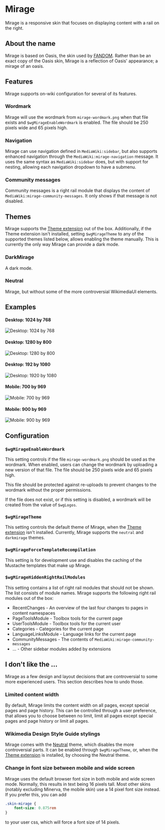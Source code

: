 # Mirage
Mirage is a responsive skin that focuses on displaying content with a rail on the right.

## About the name
Mirage is based on Oasis, the skin used by [FANDOM](https://www.fandom.com). Rather than be an exact copy of the Oasis skin, Mirage is a reflection of Oasis' appearance; a mirage of an oasis.

## Features
Mirage supports on-wiki configuration for several of its features.
### Wordmark
Mirage will use the wordmark from `mirage-wordmark.png` when that file exists and
`$wgMirageEnableWordmark` is enabled.
The file should be 250 pixels wide and 65 pixels high.

### Navigation
Mirage can use navigation defined in `MediaWiki:sidebar`, but also supports enhanced navigation
through the `MediaWiki:mirage-navigation` message. It uses the same syntax as
`MediaWiki:sidebar` does, but with support for nesting, allowing each navigation dropdown to
have a submenu.

### Community messages
Community messages is a right rail module that displays the content of
`MediaWiki:mirage-community-messages`. It only shows if that message is not disabled.

## Themes
Mirage supports the [Theme extension](https://www.mediawiki.org/wiki/Extension:Theme) out of the box.
Additionally, if the Theme extension isn't installed, setting `$wgMirageTheme` to any of the
supported themes listed below, allows enabling the theme manually. This is currently the only way Mirage can provide a dark mode.

### DarkMirage
A dark mode.

### Neutral
Mirage, but without some of the more controversial WikimediaUI elements.

## Examples
#### Desktop: 1024 by 768
![Desktop: 1024 by 768](screenshots/1024x768.png "Desktop: 1024 by 768")
#### Desktop: 1280 by 800
![Desktop: 1280 by 800](screenshots/1280x800.png "Desktop: 1280 by 800")
#### Desktop: 192 by 1080
![Desktop: 1920 by 1080](screenshots/1920x1080.png "Desktop: 1920 by 1080")
#### Mobile: 700 by 969
![Mobile: 700 by 969](screenshots/mobile-small.png "Mobile: 700 by 969")
#### Mobile: 900 by 969
![Mobile: 900 by 969](screenshots/mobile-large.png "Mobile: 900 by 969")

## Configuration
### `$wgMirageEnableWordmark`
This setting controls if the file `mirage-wordmark.png` should be used as the wordmark. When
enabled, users can change the wordmark by uploading a new version of that file.
The file should be 250 pixels wide and 65 pixels high.

This file should be protected against re-uploads to prevent changes to the wordmark without the proper permissions.

If the file does not exist, or if this setting is disabled, a wordmark will be created from the
value of `$wgLogos`.

### `$wgMirageTheme`
This setting controls the default theme of Mirage, when the [Theme extension](https://www.mediawiki.org/wiki/Extension:Theme) isn't installed.
Currently, Mirage supports the `neutral` and `darkmirage` themes.

### `$wgMirageForceTemplateRecompilation`
This setting is for development use and disables the caching of the Mustache templates that make
up Mirage.

### `$wgMirageHiddenRightRailModules`
This setting contains a list of right rail modules that should not be shown. The list consists
of module names. Mirage supports the following right rail modules out of the box:
 - RecentChanges - An overview of the last four changes to pages in content namespaces
 - PageToolsModule - Toolbox tools for the current page
 - UserToolsModule - Toolbox tools for the current user
 - Categories - Categories for the current page
 - LanguageLinksModule - Language links for the current page
 - CommunityMessages - The contents of `MediaWiki:mirage-community-messages`
 - ... - Other sidebar modules added by extensions

## I don't like the ...
Mirage as a few design and layout decisions that are controversial to some more experienced users.
This section describes how to undo those.

### Limited content width
By default, Mirage limits the content width on all pages, except special pages and page history.
This can be controlled through a user preference, that allows you to choose between no limit,
limit all pages except special pages and page history or limit all pages.

### Wikimedia Design Style Guide stylings
Mirage comes with the [Neutral](#Neutral) theme, which disables the more controversial parts. It
can be enabled through `$wgMirageTheme`, or, when the [Theme extension](https://www.mediawiki.org/wiki/Extension:Theme)
is installed, by choosing the Neutral theme.

### Change in font size between mobile and wide screen
Mirage uses the default browser font size in both mobile and wide screen mode. Normally, this
results in text being 16 pixels tall. Most other skins (notably excluding Minerva, the mobile
skin) use a 14 pixel font size instead. If you prefer this, you can add
```css
.skin-mirage {
	font-size: 0.875rem
}
```
to your user css, which will force a font size of 14 pixels.
